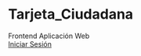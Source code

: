 # Tarjeta_Ciudadana
Frontend Aplicación Web
<br>
<a href="
https://chazmann.github.io/Tarjeta_Ciudadana/Views/login.html"> Iniciar Sesión </a>
